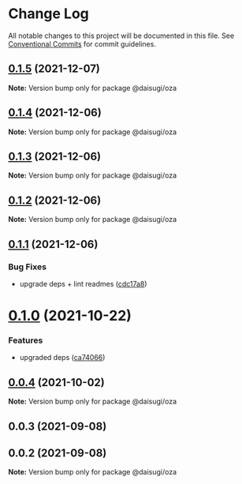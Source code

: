 # Change Log

All notable changes to this project will be documented in this file.
See [Conventional Commits](https://conventionalcommits.org) for commit guidelines.

## [0.1.5](https://github.com/daisugiland/daisugi/compare/@daisugi/oza@0.1.4...@daisugi/oza@0.1.5) (2021-12-07)

**Note:** Version bump only for package @daisugi/oza





## [0.1.4](https://github.com/daisugiland/daisugi/compare/@daisugi/oza@0.1.3...@daisugi/oza@0.1.4) (2021-12-06)

**Note:** Version bump only for package @daisugi/oza





## [0.1.3](https://github.com/daisugiland/daisugi/compare/@daisugi/oza@0.1.2...@daisugi/oza@0.1.3) (2021-12-06)

**Note:** Version bump only for package @daisugi/oza





## [0.1.2](https://github.com/daisugiland/daisugi/compare/@daisugi/oza@0.1.1...@daisugi/oza@0.1.2) (2021-12-06)

**Note:** Version bump only for package @daisugi/oza





## [0.1.1](https://github.com/daisugiland/daisugi/compare/@daisugi/oza@0.1.0...@daisugi/oza@0.1.1) (2021-12-06)


### Bug Fixes

* upgrade deps + lint readmes ([cdc17a8](https://github.com/daisugiland/daisugi/commit/cdc17a8a7995921bf8c5ac66529ff6e54139dabb))





# [0.1.0](https://github.com/daisugiland/daisugi/compare/@daisugi/oza@0.0.4...@daisugi/oza@0.1.0) (2021-10-22)


### Features

* upgraded deps ([ca74066](https://github.com/daisugiland/daisugi/commit/ca74066d918ba9b612975b1323e1a56d1a4c9f31))





## [0.0.4](https://github.com/daisugiland/daisugi/compare/@daisugi/oza@0.0.3...@daisugi/oza@0.0.4) (2021-10-02)

**Note:** Version bump only for package @daisugi/oza





## 0.0.3 (2021-09-08)



## 0.0.2 (2021-09-08)

**Note:** Version bump only for package @daisugi/oza
